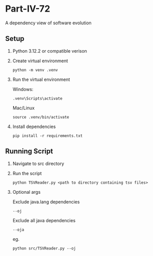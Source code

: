 # Part-IV-72
A dependency view of software evolution

## Setup

1. Python 3.12.2 or compatible verison

2. Create virtual environment
    ```
    python -m venv .venv
    ```

3. Run the virtual environment

    Windows:
    ```
    .venv\Scripts\activate
    ```

    Mac/Linux
    ```
    source .venv/bin/activate
    ```

4. Install dependencies
    ```
    pip install -r requirements.txt
    ```

## Running Script

1. Navigate to src directory

2. Run the script
    ```
    python TSVReader.py <path to directory containing tsv files> 
    ```
3. Optional args

    Exclude java.lang dependencies
    ```
    --oj
    ```

    Exclude all java dependencies
    ```
    --oja
    ```

    eg.
    ```
    python src/TSVReader.py --oj
    ```


    
